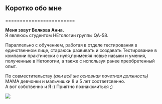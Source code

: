 ## Коротко обо мне
======================== 

**Меня зовут Волкова Анна.**   
Я являюсь студентом НЕтологии группы QA-58.    

Параллельно с обучением, работая в отделе тестирования в единственном лице, стараюсь развивать и создавать Тестирование в компании практически с нуля,применяя новые навыки и умения, полученные в Нетологии, а также с используя ранее преобретенный опыт.  

По совместительству *(али всё же основная почетная должность)* МАМА девчонки и мальчишки 8 и 5 лет соответсвенно.  
А вот собственно и Я :) Приятно познакомиться ;)
  


<img src="C:\Users\volko\OneDrive\Рабочий стол\Portfolio\EB1A2916.jpg"/>


